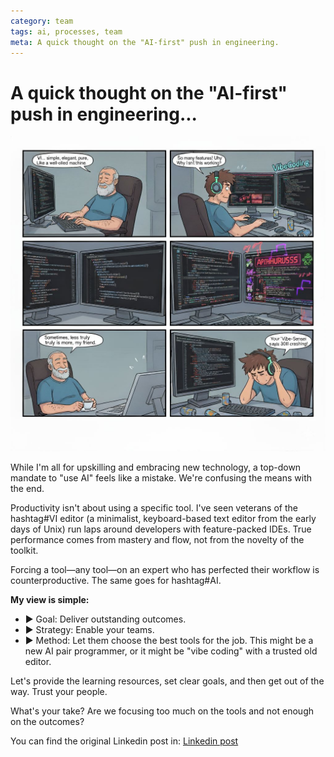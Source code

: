 ```yaml
---
category: team
tags: ai, processes, team
meta: A quick thought on the "AI-first" push in engineering.
---
```


# A quick thought on the "AI-first" push in engineering...

![VI vs Vibe Coding](/assets/vi_vs_vibecoding.png.jpeg)

While I'm all for upskilling and embracing new technology, a top-down mandate to "use AI" feels like a mistake. We're confusing the means with the end.

Productivity isn't about using a specific tool. I've seen veterans of the hashtag#VI editor (a minimalist, keyboard-based text editor from the early days of Unix) run laps around developers with feature-packed IDEs. True performance comes from mastery and flow, not from the novelty of the toolkit.

Forcing a tool—any tool—on an expert who has perfected their workflow is counterproductive. The same goes for hashtag#AI.

**My view is simple:**

- ▶️ Goal: Deliver outstanding outcomes.
- ▶️ Strategy: Enable your teams.
- ▶️ Method: Let them choose the best tools for the job. This might be a new AI pair programmer, or it might be "vibe coding" with a trusted old editor.

Let's provide the learning resources, set clear goals, and then get out of the way. Trust your people.

What's your take? Are we focusing too much on the tools and not enough on the outcomes?

You can find the original Linkedin post in: [Linkedin post](https://www.linkedin.com/posts/ovide_vi-ai-artificialintelligence-activity-7379423525247332352-QXG0?utm_source=share&utm_medium=member_desktop&rcm=ACoAAAC5fCsBhPDqo4dgPLSg6TGB3faC8T_D9FA)
